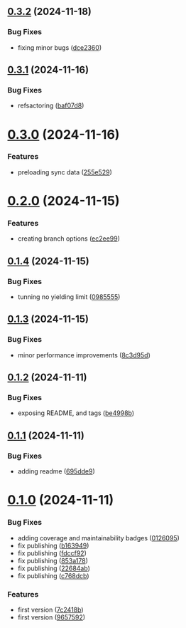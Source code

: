 ## [0.3.2](https://github.com/codibre/dotnet-enumerable/compare/v0.3.1...v0.3.2) (2024-11-18)


### Bug Fixes

* fixing minor bugs ([dce2360](https://github.com/codibre/dotnet-enumerable/commit/dce236021648a0279ea44cd41881d36021967046))

## [0.3.1](https://github.com/codibre/dotnet-enumerable/compare/v0.3.0...v0.3.1) (2024-11-16)


### Bug Fixes

* refsactoring ([baf07d8](https://github.com/codibre/dotnet-enumerable/commit/baf07d8a3ac7ce4069621509bbbd4ba1066db70f))

# [0.3.0](https://github.com/codibre/dotnet-enumerable/compare/v0.2.0...v0.3.0) (2024-11-16)


### Features

* preloading sync data ([255e529](https://github.com/codibre/dotnet-enumerable/commit/255e529694f006f7f35daf68876140ba2adbde0b))

# [0.2.0](https://github.com/codibre/dotnet-enumerable/compare/v0.1.4...v0.2.0) (2024-11-15)


### Features

* creating branch options ([ec2ee99](https://github.com/codibre/dotnet-enumerable/commit/ec2ee9932a3e02d097673dc4b5b44c917eb43fee))

## [0.1.4](https://github.com/codibre/dotnet-enumerable/compare/v0.1.3...v0.1.4) (2024-11-15)


### Bug Fixes

* tunning no yielding limit ([0985555](https://github.com/codibre/dotnet-enumerable/commit/098555517499fe28bc6198e483d78877e9fcad51))

## [0.1.3](https://github.com/codibre/dotnet-enumerable/compare/v0.1.2...v0.1.3) (2024-11-15)


### Bug Fixes

* minor performance improvements ([8c3d95d](https://github.com/codibre/dotnet-enumerable/commit/8c3d95d9bed434d61f0cd616d62ba6bcf9d7296a))

## [0.1.2](https://github.com/codibre/dotnet-enumerable/compare/v0.1.1...v0.1.2) (2024-11-11)


### Bug Fixes

* exposing README, and tags ([be4998b](https://github.com/codibre/dotnet-enumerable/commit/be4998b61ad34bed529ee580a252519be0e6cd8f))

## [0.1.1](https://github.com/codibre/dotnet-enumerable/compare/v0.1.0...v0.1.1) (2024-11-11)


### Bug Fixes

* adding readme ([695dde9](https://github.com/codibre/dotnet-enumerable/commit/695dde9dfab9ad7f659119d5bda5ac6695b0362b))

# [0.1.0](https://github.com/codibre/dotnet-enumerable/compare/v0.0.0...v0.1.0) (2024-11-11)


### Bug Fixes

* adding coverage and maintainability badges ([0126095](https://github.com/codibre/dotnet-enumerable/commit/012609539adef15fe2a122de03cafacb1f02d3f5))
* fix publishing ([b163949](https://github.com/codibre/dotnet-enumerable/commit/b163949bf5d4fbdc7501d0da4bd72c8eb8ef74ef))
* fix publishing ([fdccf92](https://github.com/codibre/dotnet-enumerable/commit/fdccf92864a50fb8d3680809f59259dee105d9c7))
* fix publishing ([853a178](https://github.com/codibre/dotnet-enumerable/commit/853a1786d9622f841fdca43c19faae4542c86bcc))
* fix publishing ([22684ab](https://github.com/codibre/dotnet-enumerable/commit/22684ab701533c8d084df9e896061d15f3cfec29))
* fix publishing ([c768dcb](https://github.com/codibre/dotnet-enumerable/commit/c768dcb4c228614244dcfa2eb0f4149e7a525218))


### Features

* first version ([7c2418b](https://github.com/codibre/dotnet-enumerable/commit/7c2418b01be6333340d568838196240cfef431c6))
* first version ([9657592](https://github.com/codibre/dotnet-enumerable/commit/965759247e27b3742829513182a213a88431f2e1))
